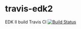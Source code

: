 # travis-edk2
EDK II build Travis CI
[![Build Status](https://travis-ci.org/takumin/travis-edk2.svg?branch=master)](https://travis-ci.org/takumin/travis-edk2)
